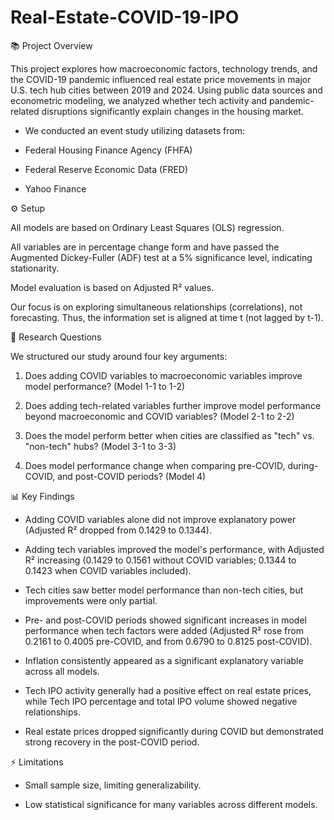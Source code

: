 # Real-Estate-COVID-19-IPO

📚 Project Overview

This project explores how macroeconomic factors, technology trends, and the COVID-19 pandemic influenced real estate price movements in major U.S. tech hub cities between 2019 and 2024. Using public data sources and econometric modeling, we analyzed whether tech activity and pandemic-related disruptions significantly explain changes in the housing market.

- We conducted an event study utilizing datasets from:

- Federal Housing Finance Agency (FHFA)

- Federal Reserve Economic Data (FRED)

- Yahoo Finance


⚙️ Setup

All models are based on Ordinary Least Squares (OLS) regression.

All variables are in percentage change form and have passed the Augmented Dickey-Fuller (ADF) test at a 5% significance level, indicating stationarity.

Model evaluation is based on Adjusted R² values.

Our focus is on exploring simultaneous relationships (correlations), not forecasting. Thus, the information set is aligned at time t (not lagged by t-1).


🧠 Research Questions

We structured our study around four key arguments:

1. Does adding COVID variables to macroeconomic variables improve model performance?
(Model 1-1 to 1-2)

2. Does adding tech-related variables further improve model performance beyond macroeconomic and COVID variables?
(Model 2-1 to 2-2)

3. Does the model perform better when cities are classified as "tech" vs. "non-tech" hubs?
(Model 3-1 to 3-3)

4. Does model performance change when comparing pre-COVID, during-COVID, and post-COVID periods?
(Model 4)


📊 Key Findings

- Adding COVID variables alone did not improve explanatory power (Adjusted R² dropped from 0.1429 to 0.1344).

- Adding tech variables improved the model's performance, with Adjusted R² increasing (0.1429 to 0.1561 without COVID variables; 0.1344 to 0.1423 when COVID variables included).

- Tech cities saw better model performance than non-tech cities, but improvements were only partial.

- Pre- and post-COVID periods showed significant increases in model performance when tech factors were added (Adjusted R² rose from 0.2161 to 0.4005 pre-COVID, and from 0.6790 to 0.8125 post-COVID).

- Inflation consistently appeared as a significant explanatory variable across all models.

- Tech IPO activity generally had a positive effect on real estate prices, while Tech IPO percentage and total IPO volume showed negative relationships.

- Real estate prices dropped significantly during COVID but demonstrated strong recovery in the post-COVID period.

⚡ Limitations

- Small sample size, limiting generalizability.

- Low statistical significance for many variables across different models.
